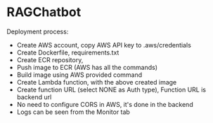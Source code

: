 # RAGChatbot

Deployment process:
- Create AWS account, copy AWS API key to .aws/credentials
- Create Dockerfile, requirements.txt
- Create ECR repository, 
- Push image to ECR (AWS has all the commands)
- Build image using AWS provided command
- Create Lambda function, with the above created image
- Create function URL (select NONE as Auth type), Function URL is backend url	
- No need to configure CORS in AWS, it's done in the backend
- Logs can be seen from the Monitor tab